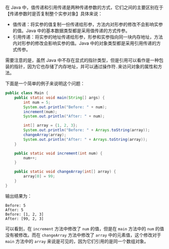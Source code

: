 在 Java 中，值传递和引用传递是两种传递参数的方式，它们之间的主要区别在于 【传递参数时是否复制整个实参对象】具体来说：

- 值传递：将实参的值复制一份传递给形参，方法内对形参的修改不会影响实参的值。Java 中的基本数据类型都是采用值传递的方式传参。
- 引用传递：将实参的地址传递给形参，形参和实参指向同一块内存地址，方法内对形参的修改会影响实参的值。Java 中的对象类型都是采用引用传递的方式传参。

需要注意的是，虽然 Java 中不存在显式的指针类型，但是引用可以看作是一种包装的指针，因为它也存储了内存地址，并可以通过操作符`.`来访问对象的属性和方法。

下面是一个简单的例子来说明这个问题：
```java
public class Main {
    public static void main(String[] args) {
        int num = 5;
        System.out.println("Before: " + num);
        increment(num);
        System.out.println("After: " + num);

        int[] array = {1, 2, 3};
        System.out.println("Before: " + Arrays.toString(array));
        changeArray(array);
        System.out.println("After: " + Arrays.toString(array));
    }

    public static void increment(int num) {
        num++;
    }

    public static void changeArray(int[] array) {
        array[0] = 99;
    }
}
```
输出结果为：
```
Before: 5
After: 5
Before: [1, 2, 3]
After: [99, 2, 3]
```
可以看到，在 `increment` 方法中修改了 `num` 的值，但是在 `main` 方法中的 `num` 的值没有被修改。而在 `changeArray` 方法中修改了 `array` 中的元素值，这个修改对于 `main` 方法中的 `array` 来说是可见的，因为它们引用的是同一个数组对象。
